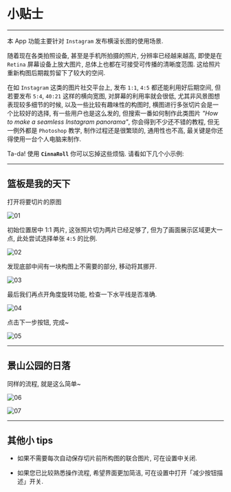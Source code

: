 # 小贴士

---

本 App 功能主要针对 `Instagram` 发布横滚长图的使用场景.

随着现在各类拍照设备, 甚至是手机所拍摄的照片, 分辨率已经越来越高, 即使是在 `Retina` 屏幕设备上放大图片, 总体上也都在可接受可传播的清晰度范围. 这给照片重新构图后期裁剪留下了较大的空间.

在如 `Instagram` 这类的图片社交平台上, 发布 `1:1`, `4:5` 都还能利用好后期空间, 但若要发布 `5:4`, `40:21` 这样的横向宽图, 对屏幕的利用率就会很低, 尤其非风景图想表现较多细节的时候, 以及一些比较有趣味性的构图时, 横图进行多张切片会是一个比较好的选择, 有一些用户也是这么发的, 但搜索一番如何制作此类图片 *"How to make a seamless Instagram panorama"*, 你会得到不少还不错的教程, 但无一例外都是 `Photoshop` 教学, 制作过程还是很繁琐的, 通用性也不高, 最关键是你还得使用一台个人电脑来制作.

Ta-da! 使用 **`CinnaRoll`** 你可以忘掉这些烦恼. 请看如下几个小示例:

--- 
## 篮板是我的天下

打开将要切片的原图

![01](https://gifshelf.github.io/ac_project/app/iOS/InstaNRoll/tips/tip_01/images/IMG_9385.jpg)

初始位置居中 1:1 两片, 这张照片切为两片已经足够了, 但为了画面展示区域更大一点, 此处尝试选择单张 `4:5` 的比例.

![02](https://gifshelf.github.io/ac_project/app/iOS/InstaNRoll/tips/tip_01/images/IMG_9393.jpg)

发现底部中间有一块构图上不需要的部分, 移动将其挪开.

![03](https://gifshelf.github.io/ac_project/app/iOS/InstaNRoll/tips/tip_01/images/IMG_9387.jpg)

最后我们再点开角度旋转功能, 检查一下水平线是否准确. 

![04](https://gifshelf.github.io/ac_project/app/iOS/InstaNRoll/tips/tip_01/images/IMG_9398.jpg)

点击下一步按钮, 完成~

![05](https://gifshelf.github.io/ac_project/app/iOS/InstaNRoll/tips/tip_01/images/IMB_A7uiS6.GIF)


--- 

## 景山公园的日落

同样的流程, 就是这么简单~ 

![06](https://gifshelf.github.io/ac_project/app/iOS/InstaNRoll/tips/tip_01/images/IMG_184.jpg)

![07](https://gifshelf.github.io/ac_project/app/iOS/InstaNRoll/tips/tip_01/images/IMB_keQWyv.GIF)

---

## 其他小 tips

- 如果不需要每次自动保存切片前所构图的联合图片, 可在设置中关闭.

- 如果您已比较熟悉操作流程, 希望界面更加简洁, 可在设置中打开「减少按钮描述」开关.


